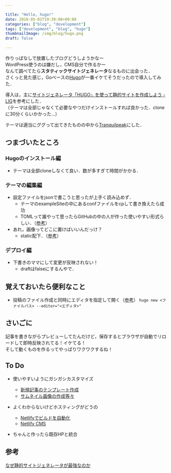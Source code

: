 ```yaml
---

title: "Hello, hugo!"
date: 2018-05-01T19:39:08+09:00
categories: ["blog", "development"]
tags: ["development", "blog", "hugo"]
thumbnailImage: /img/blog/hugo.png
draft: false

---
```



作りっぱなしで放置したブログどうしようかなー  
WordPress使うのは嫌だし，CMS自分で作るかー  
なんて調べてたら**スタティックサイトジェネレータ**なるものに出会った．  
さくっと見た感じ，Goベースの[Hugo](https://gohugo.io/)が一番イケてそうだったので導入してみた．  
<!--more-->

導入は，主に[サイトジェネレータ「HUGO」を使って静的サイトを作成しよう - LIG](https://liginc.co.jp/235567)を参考にした．  
（テーマは全部じゃなくて必要なやつだけインストールすれば良かった．cloneに30分くらいかかった...）  

テーマは適当にググって出てきたものの中から[Tranquilpeak](https://themes.gohugo.io/hugo-tranquilpeak-theme/)にした．  


## つまづいたところ  
### Hugoのインストール編  
* テーマは全部cloneしなくて良い．数が多すぎて時間がかかる．  

### テーマの編集編  
* 設定ファイルをjsonで書こうと思ったが上手く読み込めず．
  * テーマのexampleSiteの中にあるconfファイルをcpして書き換えたら成功
  * TOMLって誰やって思ったらGitHubの中の人が作った使いやすい形式らしい．（[参考](https://qiita.com/b4b4r07/items/77c327742fc2256d6cbe)）
* あれ，画像ってどこに置けばいいんだっけ？
  * static配下．（[参考](https://www-he.scphys.kyoto-u.ac.jp/member/shotakaha/dokuwiki/doku.php?id=toolbox:hugo:start#%E7%94%BB%E5%83%8F%E7%BD%AE%E3%81%8D%E5%A0%B4)）  

### デプロイ編  
* 下書きのママにして変更が反映されない！
  * draftはfalseにするんやで．

## 覚えておいたら便利なこと  
* 投稿のファイル作成と同時にエディタを指定して開く（[参考](https://qiita.com/n0bisuke/items/4701481c3bca4df81b0b)）
`hugo new <ファイルパス> --editor="<エディタ>"`  

## さいごに  
記事を書きながらプレビューしてたんだけど，保存するとブラウザが自動でリロードして即時反映されてる！イケてる！  
そして動くものを作るってやっぱりワクワクするね！  

## To Do  
* 使いやすいようにガシガシカスタマイズ
  * [新規記事のテンプレート作成](https://qiita.com/n0bisuke/items/4701481c3bca4df81b0b)
  * [サムネイル画像の作成等々](https://hori-ryota.com/blog/create-shellscript-for-hugo-images/)

* よくわからないけどホスティングがどうの
  * [Netlifyでビルドを自動化](https://blog.mismithportfolio.com/web/hugo-netlify-build)
  * [Netlify CMS](https://blog.mismithportfolio.com/web/netlify-cms)

* ちゃんと作ったら既存HPと統合  

## 参考
[なぜ静的サイトジェネレータが最強なのか](http://yoshi44ever.com/blog/static-site-generator-hugo/)  

